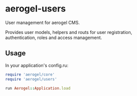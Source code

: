 # aerogel-users

User management for aerogel CMS.

Provides user models, helpers and routs for user registration, authentication,
roles and access management.

## Usage

In your application's config.ru:
```ruby
require 'aerogel/core'
require 'aerogel/users'

run Aerogel::Application.load
```
